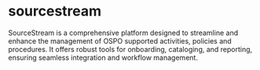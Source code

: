 # sourcestream
SourceStream is a comprehensive platform designed to streamline and enhance the management of OSPO supported activities, policies and procedures. It offers robust tools for onboarding, cataloging, and reporting, ensuring seamless integration and workflow management.
